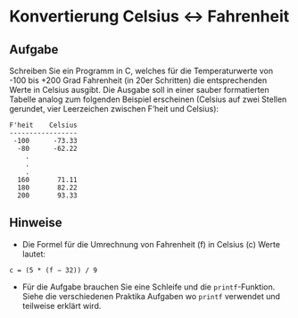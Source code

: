 # Konvertierung Celsius ↔ Fahrenheit
## Aufgabe
Schreiben Sie ein Programm in C, welches für die Temperaturwerte von -100 bis +200 Grad
Fahrenheit (in 20er Schritten) die entsprechenden Werte in Celsius ausgibt. Die Ausgabe soll
in einer sauber formatierten Tabelle analog zum folgenden Beispiel erscheinen (Celsius auf
zwei Stellen gerundet, vier Leerzeichen zwischen F‘heit und Celsius):

```
F'heit    Celsius
-----------------
 -100      -73.33
  -80      -62.22
    .
    .
    .
  160       71.11
  180       82.22
  200       93.33
```

## Hinweise
* Die Formel für die Umrechnung von Fahrenheit (f) in Celsius (c) Werte lautet:

```
c = (5 * (f − 32)) / 9
```

* Für die Aufgabe brauchen Sie eine Schleife und die `printf`-Funktion. Siehe die verschiedenen Praktika Aufgaben wo `printf` verwendet und teilweise erklärt wird.

